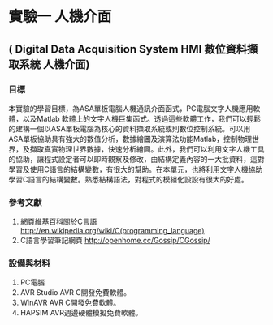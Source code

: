 # 實驗一 人機介面
## ( Digital  Data  Acquisition System HMI  數位資料擷取系統 人機介面)

### 目標
本實驗的學習目標，為ASA單板電腦人機通訊介面函式，PC電腦文字人機應用軟體，以及Matlab 軟體上的文字人機巨集函式。透過這些軟體工作，我們可以輕鬆的建構一個以ASA單板電腦為核心的資料擷取系統或則數位控制系統。可以用ASA單板協助具有強大的數值分析，數據繪圖及演算法功能Matlab，控制物理世界，及擷取真實物理世界數據，快速分析繪圖。此外，我們可以利用文字人機工具的協助，讓程式設定者可以即時觀察及修改，由結構定義內容的一大批資料，這對學習及使用C語言的結構變數，有很大的幫助。在本單元，也將利用文字人機協助學習C語言的結構變數。熟悉結構語法，對程式的模組化設設有很大的好處。

### 參考文獻
1. 網頁維基百科關於C言語 http://en.wikipedia.org/wiki/C(programming_language)
2. C語言學習筆記網頁 http://openhome.cc/Gossip/CGossip/

### 設備與材料
1. PC電腦
2. AVR Studio AVR C開發免費軟體。
3. WinAVR AVR C開發免費軟體。
4. HAPSIM AVR週邊硬體模擬免費軟體。
